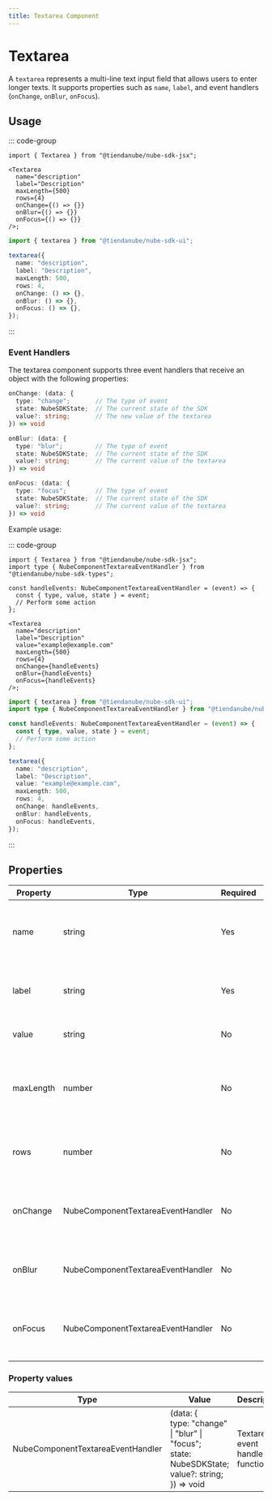 ```yaml
---
title: Textarea Component
---
```


# Textarea

A `textarea` represents a multi-line text input field that allows users to enter longer texts.
It supports properties such as `name`, `label`, and event handlers (`onChange`, `onBlur`, `onFocus`).

## Usage

::: code-group

```tsx [JSX]
import { Textarea } from "@tiendanube/nube-sdk-jsx";

<Textarea
  name="description"
  label="Description"
  maxLength={500}
  rows={4}
  onChange={() => {}}
  onBlur={() => {}}
  onFocus={() => {}}
/>;
```

```typescript [Declarative]
import { textarea } from "@tiendanube/nube-sdk-ui";

textarea({
  name: "description",
  label: "Description",
  maxLength: 500,
  rows: 4,
  onChange: () => {},
  onBlur: () => {},
  onFocus: () => {},
});
```

:::

### Event Handlers

The textarea component supports three event handlers that receive an object with the following properties:

```typescript
onChange: (data: {
  type: "change";       // The type of event
  state: NubeSDKState;  // The current state of the SDK
  value?: string;       // The new value of the textarea
}) => void

onBlur: (data: {
  type: "blur";         // The type of event
  state: NubeSDKState;  // The current state of the SDK
  value?: string;       // The current value of the textarea
}) => void

onFocus: (data: {
  type: "focus";        // The type of event
  state: NubeSDKState;  // The current state of the SDK
  value?: string;       // The current value of the textarea
}) => void
```

Example usage:

::: code-group

```tsx [JSX]
import { Textarea } from "@tiendanube/nube-sdk-jsx";
import type { NubeComponentTextareaEventHandler } from "@tiendanube/nube-sdk-types";

const handleEvents: NubeComponentTextareaEventHandler = (event) => {
  const { type, value, state } = event;
  // Perform some action
};

<Textarea
  name="description"
  label="Description"
  value="example@example.com"
  maxLength={500}
  rows={4}
  onChange={handleEvents}
  onBlur={handleEvents}
  onFocus={handleEvents}
/>;
```

```typescript [Declarative]
import { textarea } from "@tiendanube/nube-sdk-ui";
import type { NubeComponentTextareaEventHandler } from "@tiendanube/nube-sdk-types";

const handleEvents: NubeComponentTextareaEventHandler = (event) => {
  const { type, value, state } = event;
  // Perform some action
};

textarea({
  name: "description",
  label: "Description",
  value: "example@example.com",
  maxLength: 500,
  rows: 4,
  onChange: handleEvents,
  onBlur: handleEvents,
  onFocus: handleEvents,
});
```

:::

## Properties

| Property  | Type                              | Required | Description                                                   |
| --------- | --------------------------------- | -------- | ------------------------------------------------------------- |
| name      | string                            | Yes      | The name of the textarea, used to identify it in forms.       |
| label     | string                            | Yes      | The label text displayed above the textarea.                  |
| value     | string                            | No       | The current value of the textarea.                            |
| maxLength | number                            | No       | The maximum number of characters allowed in the textarea.     |
| rows      | number                            | No       | The number of visible text lines in the textarea.             |
| onChange  | NubeComponentTextareaEventHandler | No       | Function called when the textarea value changes.              |
| onBlur    | NubeComponentTextareaEventHandler | No       | Function called when the textarea loses focus.                |
| onFocus   | NubeComponentTextareaEventHandler | No       | Function called when the textarea receives focus.             |

### Property values

| Type                              | Value                                                                                                         | Description                              |
| --------------------------------- | ------------------------------------------------------------------------------------------------------------- | ---------------------------------------- |
| NubeComponentTextareaEventHandler | (data: {<br/>type: "change" \| "blur" \| "focus";<br/>state: NubeSDKState;<br/>value?: string;<br/>}) => void | Textarea event handler function.         |
